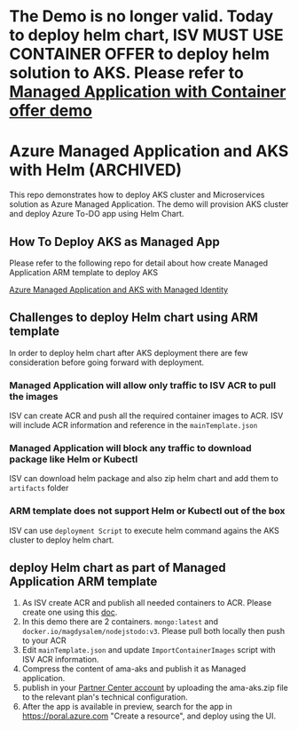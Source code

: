 


# The Demo is no longer valid. Today to deploy helm chart, ISV MUST USE CONTAINER OFFER to deploy helm solution to AKS.  Please refer to [Managed Application with Container offer demo](../../container-offer-samples/container-azure-app-bundle/azure-app-with-one-cnab/)


# Azure Managed Application and AKS with Helm (ARCHIVED)

This repo demonstrates how to deploy AKS cluster and Microservices solution as Azure Managed Application. The demo will provision AKS cluster and deploy Azure To-DO app using Helm Chart.

## How To Deploy AKS as Managed App

Please refer to the following repo for detail about how create Managed Application ARM template to deploy AKS

 [Azure Managed Application and AKS with Managed Identity](https://github.com/arsenvlad/azure-managed-app-aks-managed-identity)

## Challenges to deploy Helm chart using ARM template

 In order to deploy helm chart after AKS deployment there are few consideration before going forward with deployment.

### Managed Application will allow only traffic to ISV ACR to pull the images

 ISV can create ACR and push all the required container images to ACR. ISV will include ACR information and reference in the `mainTemplate.json`

### Managed Application will block any traffic to download package like Helm or Kubectl

 ISV can download helm package and also zip helm chart and add them to `artifacts` folder

### ARM template does not support Helm or Kubectl out of the box

 ISV can use `deployment Script` to execute helm command agains the AKS cluster to deploy helm chart.

## deploy Helm chart as part of Managed Application ARM template

1. As ISV create ACR and publish all needed containers to ACR. Please create one using this [doc](https://docs.microsoft.com/en-us/azure/container-registry/container-registry-get-started-portal).
1. In this demo there are 2 containers. `mongo:latest` and `docker.io/magdysalem/nodejstodo:v3`. Please pull both locally then push to your ACR
1. Edit `mainTemplate.json` and update `ImportContainerImages` script with ISV ACR information.
1. Compress the content of ama-aks and publish it as Managed application.
1. publish in your [Partner Center account](https://docs.microsoft.com/en-us/azure/azure-resource-manager/managed-applications/publish-marketplace-app) by uploading the ama-aks.zip file to the relevant plan's technical configuration.
1. After the app is available in preview, search for the app in <https://poral.azure.com> "Create a resource", and deploy using the UI.
